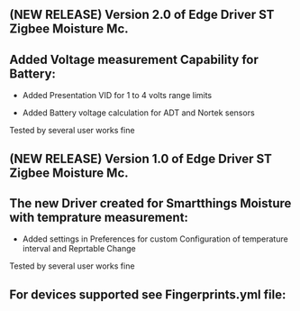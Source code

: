 ## (NEW RELEASE) Version 2.0 of Edge Driver ST Zigbee Moisture Mc.

## Added Voltage measurement Capability for Battery:

- Added Presentation VID for 1 to 4 volts range limits

- Added Battery voltage calculation for ADT and Nortek sensors

Tested by several user works fine

## (NEW RELEASE) Version 1.0 of Edge Driver ST Zigbee Moisture Mc.

## The new Driver created for Smartthings Moisture with temprature measurement:

- Added settings in Preferences for custom Configuration of temperature interval and Reprtable Change

Tested by several user works fine


## For devices supported see Fingerprints.yml file: